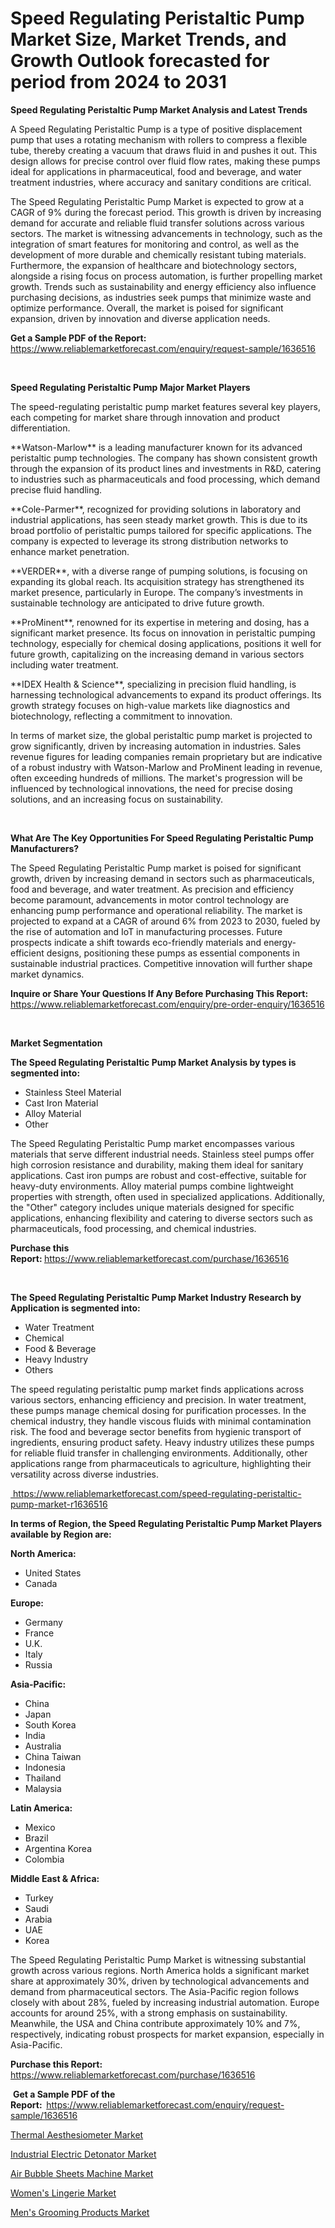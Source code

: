 <p><h1>Speed Regulating Peristaltic Pump Market Size, Market Trends, and Growth Outlook forecasted for period from 2024 to 2031</h1></p><p><strong>Speed Regulating Peristaltic Pump Market Analysis and Latest Trends</strong></p>
<p><p>A Speed Regulating Peristaltic Pump is a type of positive displacement pump that uses a rotating mechanism with rollers to compress a flexible tube, thereby creating a vacuum that draws fluid in and pushes it out. This design allows for precise control over fluid flow rates, making these pumps ideal for applications in pharmaceutical, food and beverage, and water treatment industries, where accuracy and sanitary conditions are critical.</p><p>The Speed Regulating Peristaltic Pump Market is expected to grow at a CAGR of 9% during the forecast period. This growth is driven by increasing demand for accurate and reliable fluid transfer solutions across various sectors. The market is witnessing advancements in technology, such as the integration of smart features for monitoring and control, as well as the development of more durable and chemically resistant tubing materials. Furthermore, the expansion of healthcare and biotechnology sectors, alongside a rising focus on process automation, is further propelling market growth. Trends such as sustainability and energy efficiency also influence purchasing decisions, as industries seek pumps that minimize waste and optimize performance. Overall, the market is poised for significant expansion, driven by innovation and diverse application needs.</p></p>
<p><strong>Get a Sample PDF of the Report:&nbsp;</strong> <a href="https://www.reliablemarketforecast.com/enquiry/request-sample/1636516">https://www.reliablemarketforecast.com/enquiry/request-sample/1636516</a></p>
<p>&nbsp;</p>
<p><strong>Speed Regulating Peristaltic Pump Major Market Players</strong></p>
<p><p>The speed-regulating peristaltic pump market features several key players, each competing for market share through innovation and product differentiation.</p><p>**Watson-Marlow** is a leading manufacturer known for its advanced peristaltic pump technologies. The company has shown consistent growth through the expansion of its product lines and investments in R&D, catering to industries such as pharmaceuticals and food processing, which demand precise fluid handling.</p><p>**Cole-Parmer**, recognized for providing solutions in laboratory and industrial applications, has seen steady market growth. This is due to its broad portfolio of peristaltic pumps tailored for specific applications. The company is expected to leverage its strong distribution networks to enhance market penetration.</p><p>**VERDER**, with a diverse range of pumping solutions, is focusing on expanding its global reach. Its acquisition strategy has strengthened its market presence, particularly in Europe. The company’s investments in sustainable technology are anticipated to drive future growth.</p><p>**ProMinent**, renowned for its expertise in metering and dosing, has a significant market presence. Its focus on innovation in peristaltic pumping technology, especially for chemical dosing applications, positions it well for future growth, capitalizing on the increasing demand in various sectors including water treatment.</p><p>**IDEX Health & Science**, specializing in precision fluid handling, is harnessing technological advancements to expand its product offerings. Its growth strategy focuses on high-value markets like diagnostics and biotechnology, reflecting a commitment to innovation.</p><p>In terms of market size, the global peristaltic pump market is projected to grow significantly, driven by increasing automation in industries. Sales revenue figures for leading companies remain proprietary but are indicative of a robust industry with Watson-Marlow and ProMinent leading in revenue, often exceeding hundreds of millions. The market's progression will be influenced by technological innovations, the need for precise dosing solutions, and an increasing focus on sustainability.</p></p>
<p>&nbsp;</p>
<p><strong>What Are The Key Opportunities For Speed Regulating Peristaltic Pump Manufacturers?</strong></p>
<p><p>The Speed Regulating Peristaltic Pump market is poised for significant growth, driven by increasing demand in sectors such as pharmaceuticals, food and beverage, and water treatment. As precision and efficiency become paramount, advancements in motor control technology are enhancing pump performance and operational reliability. The market is projected to expand at a CAGR of around 6% from 2023 to 2030, fueled by the rise of automation and IoT in manufacturing processes. Future prospects indicate a shift towards eco-friendly materials and energy-efficient designs, positioning these pumps as essential components in sustainable industrial practices. Competitive innovation will further shape market dynamics.</p></p>
<p><strong>Inquire or Share Your Questions If Any Before Purchasing This Report:</strong> <a href="https://www.reliablemarketforecast.com/enquiry/pre-order-enquiry/1636516">https://www.reliablemarketforecast.com/enquiry/pre-order-enquiry/1636516</a></p>
<p>&nbsp;</p>
<p><strong>Market Segmentation</strong></p>
<p><strong>The Speed Regulating Peristaltic Pump Market Analysis by types is segmented into:</strong></p>
<p><ul><li>Stainless Steel Material</li><li>Cast Iron Material</li><li>Alloy Material</li><li>Other</li></ul></p>
<p><p>The Speed Regulating Peristaltic Pump market encompasses various materials that serve different industrial needs. Stainless steel pumps offer high corrosion resistance and durability, making them ideal for sanitary applications. Cast iron pumps are robust and cost-effective, suitable for heavy-duty environments. Alloy material pumps combine lightweight properties with strength, often used in specialized applications. Additionally, the "Other" category includes unique materials designed for specific applications, enhancing flexibility and catering to diverse sectors such as pharmaceuticals, food processing, and chemical industries.</p></p>
<p><strong>Purchase this Report:&nbsp;</strong><a href="https://www.reliablemarketforecast.com/purchase/1636516">https://www.reliablemarketforecast.com/purchase/1636516</a></p>
<p>&nbsp;</p>
<p><strong>The Speed Regulating Peristaltic Pump Market Industry Research by Application is segmented into:</strong></p>
<p><ul><li>Water Treatment</li><li>Chemical</li><li>Food & Beverage</li><li>Heavy Industry</li><li>Others</li></ul></p>
<p><p>The speed regulating peristaltic pump market finds applications across various sectors, enhancing efficiency and precision. In water treatment, these pumps manage chemical dosing for purification processes. In the chemical industry, they handle viscous fluids with minimal contamination risk. The food and beverage sector benefits from hygienic transport of ingredients, ensuring product safety. Heavy industry utilizes these pumps for reliable fluid transfer in challenging environments. Additionally, other applications range from pharmaceuticals to agriculture, highlighting their versatility across diverse industries.</p></p>
<p><a href="https://www.reliablemarketforecast.com/speed-regulating-peristaltic-pump-market-r1636516">&nbsp;https://www.reliablemarketforecast.com/speed-regulating-peristaltic-pump-market-r1636516</a></p>
<p><strong>In terms of Region, the Speed Regulating Peristaltic Pump Market Players available by Region are:</strong></p>
<p>
    <p> <strong> North America: </strong>
        <ul>
            <li>United States</li>
            <li>Canada</li>
        </ul>
        </p> 
    <p> <strong> Europe: </strong>
        <ul>
            <li>Germany</li>
            <li>France</li>
            <li>U.K.</li>
            <li>Italy</li>
            <li>Russia</li>
        </ul>
        </p> 
    <p> <strong> Asia-Pacific: </strong>
        <ul>
            <li>China</li>
            <li>Japan</li>
            <li>South Korea</li>
            <li>India</li>
            <li>Australia</li>
            <li>China Taiwan</li>
            <li>Indonesia</li>
            <li>Thailand</li>
            <li>Malaysia</li>
        </ul>
        </p> 
    <p> <strong> Latin America: </strong>
        <ul>
            <li>Mexico</li>
            <li>Brazil</li>
            <li>Argentina Korea</li>
            <li>Colombia</li>
        </ul>
        </p> 
    <p> <strong> Middle East & Africa: </strong>
        <ul>
            <li>Turkey</li>
            <li>Saudi</li>
            <li>Arabia</li>
            <li>UAE</li>
            <li>Korea</li>
        </ul>
    </p>
    </p>
<p><p>The Speed Regulating Peristaltic Pump Market is witnessing substantial growth across various regions. North America holds a significant market share at approximately 30%, driven by technological advancements and demand from pharmaceutical sectors. The Asia-Pacific region follows closely with about 28%, fueled by increasing industrial automation. Europe accounts for around 25%, with a strong emphasis on sustainability. Meanwhile, the USA and China contribute approximately 10% and 7%, respectively, indicating robust prospects for market expansion, especially in Asia-Pacific.</p></p>
<p><strong>Purchase this Report: </strong><a href="https://www.reliablemarketforecast.com/purchase/1636516">https://www.reliablemarketforecast.com/purchase/1636516</a></p>
<p>&nbsp;<strong>Get a Sample PDF of the Report:&nbsp;&nbsp;</strong><a href="https://www.reliablemarketforecast.com/enquiry/request-sample/1636516">https://www.reliablemarketforecast.com/enquiry/request-sample/1636516</a></p>
<p><strong></strong></p>
<p><p><a href="https://www.linkedin.com/pulse/thermal-aesthesiometer-market-emerging-trends-future-prospects-oke3f?trackingId=eFb3x0lhTi%2BAquhW%2FQBpXA%3D%3D">Thermal Aesthesiometer Market</a></p><p><a href="https://github.com/RoccoManning/Market-Research-Report-List-7/blob/main/industrial-electric-detonator-market.md">Industrial Electric Detonator Market</a></p><p><a href="https://medium.com/@grumpy879789/how-will-the-air-bubble-sheets-machine-market-evolve-b0f822929f29">Air Bubble Sheets Machine Market</a></p><p><a href="https://issuu.com/reportprime-2/docs/womens-lingerie-market-size-2030.pp_123eb0ba4176e0">Women's Lingerie Market</a></p><p><a href="https://issuu.com/reportprime-2/docs/mens-grooming-products-market-size-_43fbad7ef49aa1">Men's Grooming Products Market</a></p></p>